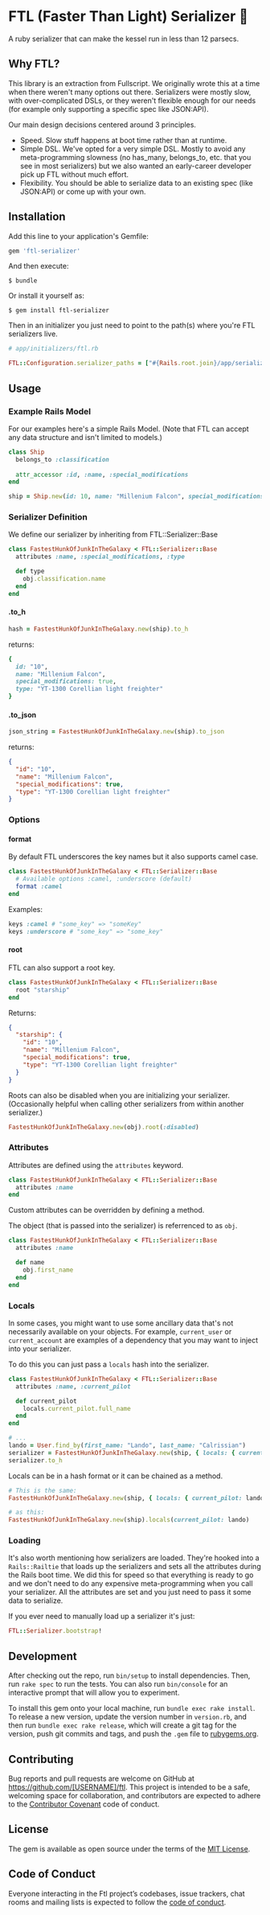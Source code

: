 # FTL (Faster Than Light) Serializer 🚀

A ruby serializer that can make the kessel run in less than 12 parsecs.

## Why FTL?
This library is an extraction from Fullscript. We originally wrote this at a time when there weren't many options out there. Serializers were mostly slow, with over-complicated DSLs, or they weren't flexible enough for our needs (for example only supporting a specific spec like JSON:API).

Our main design decisions centered around 3 principles.

- Speed. Slow stuff happens at boot time rather than at runtime. 
- Simple DSL. We've opted for a very simple DSL. Mostly to avoid any meta-programming slowness (no has_many, belongs_to, etc. that you see in most serializers) but we also wanted an early-career developer pick up FTL without much effort.
- Flexibility. You should be able to serialize data to an existing spec (like JSON:API) or come up with your own.


## Installation

Add this line to your application's Gemfile:

```ruby
gem 'ftl-serializer'
```

And then execute:

    $ bundle

Or install it yourself as:

    $ gem install ftl-serializer

Then in an initializer you just need to point to the path(s) where you're FTL serializers live.

```ruby
# app/initializers/ftl.rb

FTL::Configuration.serializer_paths = ["#{Rails.root.join}/app/serializers"]
```

## Usage

### Example Rails Model

For our examples here's a simple Rails Model. (Note that FTL can accept any data structure and isn't limited to models.)

```ruby
class Ship
  belongs_to :classification
  
  attr_accessor :id, :name, :special_modifications
end
```

```ruby
ship = Ship.new(id: 10, name: "Millenium Falcon", special_modifications: true, classification_id: 20)
```


### Serializer Definition

We define our serializer by inheriting from FTL::Serializer::Base

```ruby
class FastestHunkOfJunkInTheGalaxy < FTL::Serializer::Base
  attributes :name, :special_modifications, :type

  def type
    obj.classification.name
  end
end
```

#### .to_h

```ruby
hash = FastestHunkOfJunkInTheGalaxy.new(ship).to_h
```

returns:

```ruby
{
  id: "10",
  name: "Millenium Falcon",
  special_modifications: true,
  type: "YT-1300 Corellian light freighter"
}
```


#### .to_json

```ruby
json_string = FastestHunkOfJunkInTheGalaxy.new(ship).to_json
```

returns:

```json
{
  "id": "10",
  "name": "Millenium Falcon",
  "special_modifications": true,
  "type": "YT-1300 Corellian light freighter"
}
```

### Options

#### format

By default FTL underscores the key names but it also supports camel case.

```ruby
class FastestHunkOfJunkInTheGalaxy < FTL::Serializer::Base
  # Available options :camel, :underscore (default)
  format :camel
end
```

Examples:

```ruby
keys :camel # "some_key" => "someKey"
keys :underscore # "some_key" => "some_key"
```

#### root

FTL can also support a root key.

```ruby
class FastestHunkOfJunkInTheGalaxy < FTL::Serializer::Base
  root "starship"
end
```

Returns:

```json
{
  "starship": {
    "id": "10",
    "name": "Millenium Falcon",
    "special_modifications": true,
    "type": "YT-1300 Corellian light freighter"
  }
}
```

Roots can also be disabled when you are initializing your serializer. (Occasionally helpful when calling other serializers from within another serializer.)

```ruby
FastestHunkOfJunkInTheGalaxy.new(obj).root(:disabled)
```

### Attributes

Attributes are defined using the `attributes` keyword.

```ruby
class FastestHunkOfJunkInTheGalaxy < FTL::Serializer::Base
  attributes :name
end
```

Custom attributes can be overridden by defining a method.

The object (that is passed into the serializer) is referrenced to as `obj`.

```ruby
class FastestHunkOfJunkInTheGalaxy < FTL::Serializer::Base
  attributes :name

  def name
    obj.first_name
  end
end
```

### Locals

In some cases, you might want to use some ancillary data that's not necessarily available on your objects. For example, `current_user` or `current_account` are examples of a dependency that you may want to inject into your serializer.

To do this you can just pass a `locals` hash into the serializer.

```ruby
class FastestHunkOfJunkInTheGalaxy < FTL::Serializer::Base
  attributes :name, :current_pilot

  def current_pilot
    locals.current_pilot.full_name
  end
end

# ...
lando = User.find_by(first_name: "Lando", last_name: "Calrissian")
serializer = FastestHunkOfJunkInTheGalaxy.new(ship, { locals: { current_pilot: lando } })
serializer.to_h
```

Locals can be in a hash format or it can be chained as a method.

```ruby
# This is the same:
FastestHunkOfJunkInTheGalaxy.new(ship, { locals: { current_pilot: lando } })

# as this:
FastestHunkOfJunkInTheGalaxy.new(ship).locals(current_pilot: lando)
```

### Loading

It's also worth mentioning how serializers are loaded. They're hooked into a `Rails::Railtie` that loads up the serializers and sets all the attributes during the Rails boot time. We did this for speed so that everything is ready to go and we don't need to do any expensive meta-programming when you call your serializer. All the attributes are set and you just need to pass it some data to serialize.

If you ever need to manually load up a serializer it's just:

```ruby
FTL::Serializer.bootstrap!
```

## Development

After checking out the repo, run `bin/setup` to install dependencies. Then, run `rake spec` to run the tests. You can also run `bin/console` for an interactive prompt that will allow you to experiment.

To install this gem onto your local machine, run `bundle exec rake install`. To release a new version, update the version number in `version.rb`, and then run `bundle exec rake release`, which will create a git tag for the version, push git commits and tags, and push the `.gem` file to [rubygems.org](https://rubygems.org).

## Contributing

Bug reports and pull requests are welcome on GitHub at https://github.com/[USERNAME]/ftl. This project is intended to be a safe, welcoming space for collaboration, and contributors are expected to adhere to the [Contributor Covenant](http://contributor-covenant.org) code of conduct.

## License

The gem is available as open source under the terms of the [MIT License](https://opensource.org/licenses/MIT).

## Code of Conduct

Everyone interacting in the Ftl project’s codebases, issue trackers, chat rooms and mailing lists is expected to follow the [code of conduct](https://github.com/[USERNAME]/ftl/blob/master/CODE_OF_CONDUCT.md).

